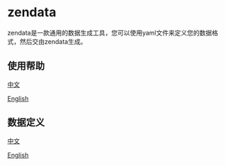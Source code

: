 # zendata
zendata是一款通用的数据生成工具，您可以使用yaml文件来定义您的数据格式，然后交由zendata生成。

## 使用帮助
[中文](res/zh/usage.txt)

[English](res/en/usage.txt)

## 数据定义
[中文](res/zh/sample.yaml)

[English](res/en/sample.yaml)